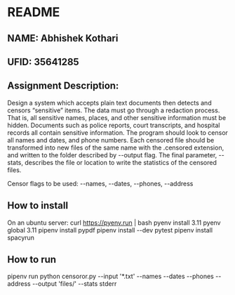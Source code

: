 # README

## NAME: Abhishek Kothari
## UFID: 35641285


## Assignment Description:
Design a system which accepts plain text documents then detects and censors “sensitive” items. The data must go through a redaction process. That is, all sensitive names, places, and other sensitive information must be hidden. Documents such as police reports, court transcripts, and hospital records all contain sensitive information. The program should look to censor all names and dates, and phone numbers. Each censored file should be transformed into new files of the same name with the .censored extension, and written to the folder described by --output flag. The final parameter, --stats, describes the file or location to write the statistics of the censored files. 

Censor flags to be used: --names, --dates, --phones, --address 

## How to install
On an ubuntu server: 
curl https://pyenv.run | bash
pyenv install 3.11
pyenv global 3.11
pipenv install pypdf 
pipenv install --dev pytest
pipenv install spacyrun 


## How to run
pipenv run python censoror.py --input '*.txt' --names --dates --phones --address --output 'files/' --stats stderr
